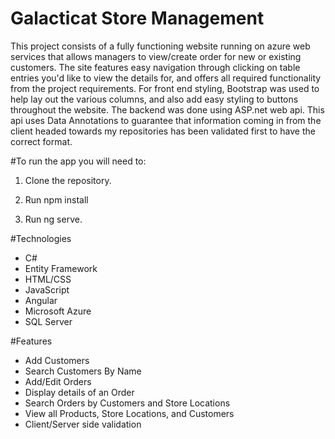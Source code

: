 # Galacticat Store Management

This project consists of a fully functioning website running on azure web services that allows managers to view/create order for new or existing customers.  The site features 
easy navigation through clicking on table entries you'd like to view the details for, and offers all required functionality from the project requirements.  For front end styling, 
Bootstrap was used to help lay out the various columns, and also add easy styling to buttons throughout the website.  The backend was done using ASP.net web api.  This api uses
Data Annotations to guarantee that information coming in from the client headed towards my repositories has been validated first to have the correct format.  

#To run the app you will need to:

1. Clone the repository.

2. Run npm install

3. Run ng serve.

#Technologies

* C#
* Entity Framework
* HTML/CSS
* JavaScript
* Angular
* Microsoft Azure
* SQL Server

#Features

* Add Customers
* Search Customers By Name
* Add/Edit Orders
* Display details of an Order
* Search Orders by Customers and Store Locations
* View all Products, Store Locations, and Customers
* Client/Server side validation
